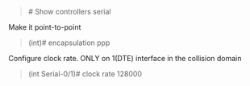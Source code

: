 >\# Show controllers serial

Make it point-to-point
>(int)# encapsulation ppp

Configure clock rate. ONLY on 1(DTE) interface in the collision domain
>(int Serial-0/1)# clock rate 128000